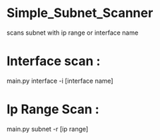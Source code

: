 # Simple_Subnet_Scanner
scans subnet with ip range or interface name

# Interface scan : 
 main.py interface -i [interface name]
# Ip Range Scan : 
main.py subnet -r [ip range]
